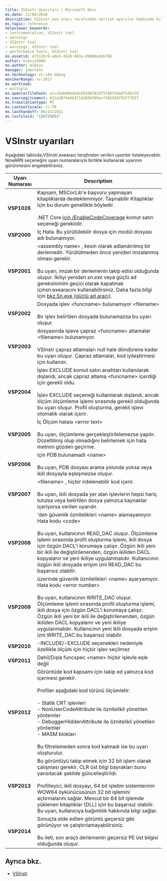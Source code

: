 ```yaml
---
title: VSInstr Uyarıları | Microsoft Docs
ms.date: 11/04/2016
description: VSInstr.exe aracı tarafından verilen uyarılar hakkında bilgi edinmek ve uyarının görünmesini engel olmak için NOWARN seçeneğini uyarı numaralarıyla birlikte nasıl kullanabileceğiniz hakkında bilgi edinebilirsiniz.
ms.topic: reference
helpviewer_keywords:
- instrumentation, VSInstr tool
- warnings
- VSInstr tool
- warnings, VSInstr tool
- performance tools, VSInstr tool
ms.assetid: 47512bc9-a8e9-4628-883a-d9888edab786
author: mikejo5000
ms.author: mikejo
manager: jmartens
ms.technology: vs-ide-debug
monikerRange: vs-2017
ms.workload:
- multiple
ms.openlocfilehash: accc9ab98ede9c691b8f81d75f80fdeb07546159
ms.sourcegitcommit: b12a38744db371d2894769ecf305585f9577792f
ms.translationtype: MT
ms.contentlocale: tr-TR
ms.lasthandoff: 09/13/2021
ms.locfileid: "126725652"
---
```

# <a name="vsinstr-warnings"></a>VSInstr uyarıları
Aşağıdaki tabloda,VSInstr.exearacı *tarafından verilen uyarılar* listeleyecektir. NowARN seçeneğini uyarı numaralarıyla birlikte kullanarak uyarının görünmesini engelebilirsiniz.

|Uyarı Numarası|Description|
|--------------------|-----------------|
|**VSP1026**|Kapsam, MSCorLib'e başvuru yapmayan kitaplıklarda desteklenmiyor. Taşınabilir Kitaplıklar için bu durum genellikle böyledir.<br /><br />.NET Core [için /EnableCodeCoverage](../test/vstest-console-options.md) komut satırı seçeneği gereklidir.|
|**VSP2000**|İç Hata. Bu yürütülebilir dosya için modül dosyası adı bulunamıyor.|
|**VSP2001**|\<assembly name> , kesin olarak adlandırılmış bir derlemedir. Yürütülmeden önce yeniden imzalanmış olması gerekir.<br /><br /> Bu uyarı, imzalı bir derlemenin takip edisi olduğunda oluşur. İkiliyi yeniden *sn.exe* veya güçlü ad gereksinimini geçici olarak kapatmak içinsn.exearacını kullanabilirsiniz. Daha fazla bilgi için [ bkz.Sn.exe (güçlü ad aracı)](/dotnet/framework/tools/sn-exe-strong-name-tool).|
|**VSP2002**|Dosyada işlev \<funcname> bulunamıyor \<filename><br /><br /> Bir işlev belirtilen dosyada bulunamazsa bu uyarı oluşur.|
|**VSP2003**|dosyasında işleve çapraz \<funcname> atlamalar \<filename> bulunamıyor.<br /><br /> VSInstr çapraz atlamaları null hale döndürene kadar bu uyarı oluşur. Çapraz atlamalar, kod iyileştirmesi için kullanılır.|
|**VSP2004**|İşlev EXCLUDE komut satırı anahtarı kullanılarak dışlandı, ancak çapraz atlama \<funcname> içerdiği için gerekli oldu.<br /><br /> İşlev EXCLUDE seçeneği kullanılarak dışlandı, ancak ölçüm ölçümleme işlemi sırasında gerekli olduğunda bu uyarı oluşur. Profil oluşturma, gerekli işlevi otomatik olarak içerir.|
|**VSP2005**|İç Ölçüm hatası \<error text><br /><br /> Bu uyarı, ölçümleme gerçekleştirilelemezse yapılır. Düzeltilmiş olup olmadığını belirlemek için hata metnini gözden geçirme.|
|**VSP2006**|için PDB bulunamadi \<name><br /><br /> Bu uyarı, PDB dosyası arama yolunda yoksa veya ikili dosyayla eşleşmezse oluşur.|
|**VSP2007**|\<filename> , hiçbir irdelenebilir kod içerir.<br /><br /> Bu uyarı, ikili dosyada yer alan işlevlerin hepsi hariç tutulsa veya belirtilen dosya yalnızca kaynaklar içeriyorsa verilen uyarıdır.|
|**VSP2008**|'den güvenlik öznitelikleri \<name> alamayamıyor. Hata kodu \<code><br /><br /> Bu uyarı, kullanıcının READ_DAC oluşur. Ölçümleme işlemi sırasında profil oluşturma işlemi, ikili dosya için özgün DACL'i korumaya çalışır. Özgün ikili yeni bir ikili ile değiştirilenenden, özgün ikiliden DACL kopyalanır ve yeni ikiliye uygulanmalıdır. Kullanıcının özgün ikili dosyada erişim izni READ_DAC bu başarısız olabilir.|
|**VSP2009**|üzerinde güvenlik öznitelikleri \<name> ayaryamıyor. Hata kodu \<error number><br /><br /> Bu uyarı, kullanıcının WRITE_DAC oluşur. Ölçümleme işlemi sırasında profil oluşturma işlemi, ikili dosya için özgün DACL'i korumaya çalışır. Özgün ikili yeni bir ikili ile değiştirilenenden, özgün ikiliden DACL kopyalanır ve yeni ikiliye uygulanmalıdır. Kullanıcının yeni ikili dosyada erişim izni WRITE_DAC bu başarısız olabilir.|
|**VSP2010**|-INCLUDE/-EXCLUDE seçenekleri nedeniyle özellikle ölçüm için hiçbir işlev seçilmez|
|**VSP2011**|Dahil/Dışla funcspec \<name> hiçbir işlevle eşle değil|
|**VSP2012**|Görüntüde kod kapsamı için takip ed yalnızca kod içermesi gerekir.<br /><br /> Profiler aşağıdaki kod türünü ölçümletir:<br /><br /> - Statik CRT işlevleri<br />- NonUserCodeAttribute ile öznitelikli yönetilen yöntemler<br />- DebuggerHiddenAttribute ile öznitelikli yönetilen yöntemler<br />- MASM blokları<br /><br /> Bu filtrelemeden sonra kod kalmadı ise bu uyarı oluşturulur.|
|**VSP2013**|Bu görüntüyü takip etmek için 32 bit işlem olarak çalışması gerekir. CLR üst bilgi bayrakları bunu yansıtacak şekilde güncelleştirildi.<br /><br /> Profilleyici, ikili dosyayı, 64 bit işletim sistemlerinin WOW64 öykünücüsünün 32 bit işlemini açtırmalarını sağlar. Mevcut bir 64 bit işlemde yüklenen kitaplıklar (DLL) için bu başarısız olabilir. Bu uyarı, kullanıcıya bağımlılık hakkında bilgi sağlar.|
|**VSP2014**|Sonuçta elde edilen görüntü geçersiz gibi görünüyor ve çalıştırılamayabilirsiniz.<br /><br /> Bu ileti, son araçlı derlemenin geçersiz PE üst bilgisi olduğunda oluşur.|

## <a name="see-also"></a>Ayrıca bkz.
- [VSInstr](../profiling/vsinstr.md)
